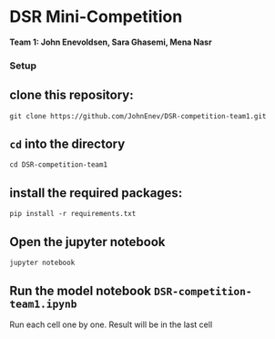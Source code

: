 # DSR Mini-Competition

**Team 1: John Enevoldsen, Sara Ghasemi, Mena Nasr**

### Setup



## clone this repository:

`git clone https://github.com/JohnEnev/DSR-competition-team1.git`

## `cd` into the directory

`cd DSR-competition-team1`

## install the required packages:

`pip install -r requirements.txt`

## Open the jupyter notebook
`jupyter notebook`


## Run the model notebook `DSR-competition-team1.ipynb`


Run each cell one by one.
Result will be in the last cell
